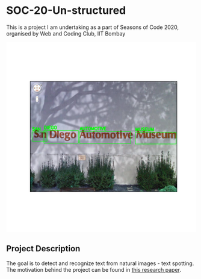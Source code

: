 # SOC-20-Un-structured

This is a project I am undertaking as a part of Seasons of Code 2020, organised by Web and Coding Club, IIT Bombay

![](/cover.png)

## Project Description

The goal is to detect and recognize text from natural images - text spotting. The motivation behind the project can be found in [this research paper](https://arxiv.org/pdf/1412.1842).




